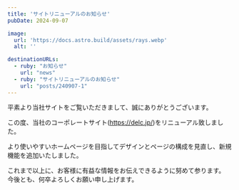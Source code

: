 ```yaml
---
title: 'サイトリニューアルのお知らせ'
pubDate: 2024-09-07

image:
  url: 'https://docs.astro.build/assets/rays.webp'
  alt: ''

destinationURLs:
  - ruby: "お知らせ"
    url: "news"
  - ruby: "サイトリニューアルのお知らせ"
    url: "posts/240907-1"
---
```


平素より当社サイトをご覧いただきまして、誠にありがとうございます。

この度、当社のコーポレートサイト(https://delc.jp/)をリニューアル致しました。

より使いやすいホームページを目指してデザインとページの構成を見直し、新規機能を追加いたしました。

これまで以上に、お客様に有益な情報をお伝えできるように努めて参ります。  
今後とも、何卒よろしくお願い申し上げます。
